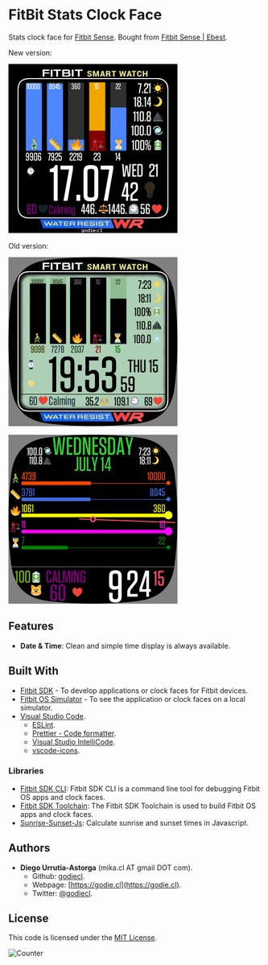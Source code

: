 # FitBit Stats Clock Face

Stats clock face for [Fitbit Sense](https://www.fitbit.com/global/us/products/smartwatches/sense). Bought from [Fitbit Sense | Ebest](https://www.ebest.cl/fitbit-sense.html).

New version:

![face](docs/20210721170743.png)

Old version:

![face](docs/20210715195359.png)

![face](docs/202107140924.png)

## Features

- **Date & Time**: Clean and simple time display is always available.

## Built With

- [Fitbit SDK](https://dev.fitbit.com/getting-started/) - To develop applications or clock faces for Fitbit devices.
- [Fitbit OS Simulator](https://dev.fitbit.com/release-notes/fitbit-os-simulator/) - To see the application or clock faces on a local simulator.
- [Visual Studio Code](https://code.visualstudio.com/insiders/).
  - [ESLint](https://marketplace.visualstudio.com/items?itemName=dbaeumer.vscode-eslint).
  - [Prettier - Code formatter](https://marketplace.visualstudio.com/items?itemName=esbenp.prettier-vscode).
  - [Visual Studio IntelliCode](visualstudioexptteam.vscodeintellicode).
  - [vscode-icons](vscode-icons-team.vscode-icons).

### Libraries

- [Fitbit SDK CLI](https://www.npmjs.com/package/@fitbit/sdk-cli): Fitbit SDK CLI is a command line tool for debugging Fitbit OS apps and clock faces.
- [Fitbit SDK Toolchain](https://www.npmjs.com/package/@fitbit/sdk): The Fitbit SDK Toolchain is used to build Fitbit OS apps and clock faces.
- [Sunrise-Sunset-Js](https://www.npmjs.com/package/sunrise-sunset-js): Calculate sunrise and sunset times in Javascript.

## Authors

- **Diego Urrutia-Astorga** (mika.cl AT gmail DOT com).
  - Github: [godiecl](https://github.com/godiecl).
  - Webpage: [https://godie.cl](https://godie.cl).
  - Twitter: [@godiecl](https://twitter.com/godiecl).

## License

This code is licensed under the [MIT License](./LICENSE).

![Counter](https://pimp-my-readme.webapp.io/pimp-my-readme/visitor-counter?page=fitbit-stats)
